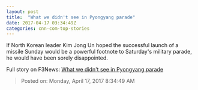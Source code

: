 ```yaml
---
layout: post
title:  "What we didn't see in Pyongyang parade"
date: 2017-04-17 03:34:49Z
categories: cnn-com-top-stories
---
```


If North Korean leader Kim Jong Un hoped the successful launch of a missile Sunday would be a powerful footnote to Saturday's military parade, he would have been sorely disappointed.


Full story on F3News: [What we didn't see in Pyongyang parade](http://www.f3nws.com/n/RRWKyE)

> Posted on: Monday, April 17, 2017 8:34:49 AM
